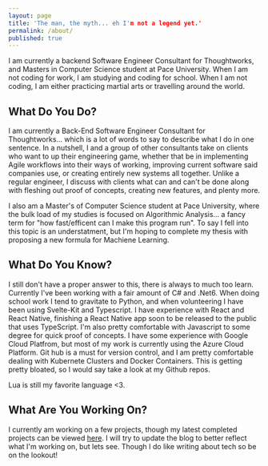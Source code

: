 ```yaml
---
layout: page
title: 'The man, the myth... eh I'm not a legend yet.'
permalink: /about/
published: true
---
```


I am currently a backend Software Engineer Consultant for Thoughtworks, and Masters in Computer Science student at Pace University. When I am not coding for work, I am studying and coding for school. When I am not coding, I am either practicing martial arts or travelling around the world.  

## What Do You Do?

I am currently a Back-End Software Engineer Consultant for Thoughtworks... which is a lot of words to say to describe what I do in one sentence. In a nutshell, I and a group of other consultants take on clients who want to up their engineering game, whether that be in implementing Agile workflows into their ways of working, improving current software said companies use, or creating entirely new systems all together. Unlike a regular engineer, I discuss with clients what can and can't be done along with fleshing out proof of concepts, creating new features, and plenty more.

I also am a Master's of Computer Science student at Pace University, where the bulk load of my studies is focused on Algorithmic Analysis... a fancy term for "how fast/efficent can I make this program run". To say I fell into this topic is an understatment, but I'm hoping to complete my thesis with proposing a new formula for Machiene Learning. 

## What Do You Know?

I still don't have a proper answer to this, there is always to much too learn. Currently I've been working with a fair amount of C# and .Net6. When doing school work I tend to gravitate to Python, and when volunteering I have been using Svelte-Kit and Typescript. I have experience with React and React Native, finishing a React Native app soon to be released to the public that uses TypeScript. I'm also pretty comfortable with Javascript to some degree for quick proof of concepts. I have some experience with Google Cloud Platfrom, but most of my work is currently using the Azure Cloud Platform. Git hub is a must for version control, and I am pretty comfortable dealing with Kubernete Clusters and Docker Containers. This is getting pretty bloated, so I would say take a look at my Github repos.

Lua is still my favorite language <3.

## What Are You Working On? 

I currently am working on a few projects, though my latest completed projects can be viewed [here](https://emmet-allen.github.io/projects/). I will try to update the blog to better reflect what I'm working on, but lets see. Though I do like writing about tech so be on the lookout!